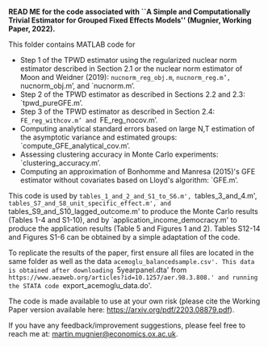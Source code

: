 **READ ME for the code associated with ``A Simple and Computationally Trivial Estimator for Grouped Fixed Effects Models'' (Mugnier, Working Paper, 2022).**

This folder contains MATLAB code for 

   - Step 1 of the TPWD estimator using the regularized nuclear norm estimator described in Section 2.1 or the nuclear norm estimator of Moon and Weidner (2019):  `nucnorm_reg_obj.m`, `nucnorm_reg.m’, `nucnorm_obj.m’, and `nucnorm.m’.
   - Step 2 of the TPWD estimator as described in Sections 2.2 and 2.3: `tpwd_pureGFE.m’.
   - Step 3 of the TPWD estimator as described in Section 2.4: `FE_reg_withcov.m’ and `FE_reg_nocov.m’.
   - Computing analytical standard errors based on large N,T estimation of the asymptotic variance and estimated groups: `compute_GFE_analytical_cov.m’.
   - Assessing clustering accuracy in Monte Carlo experiments: `clustering_accuracy.m’.
   - Computing an approximation of Bonhomme and Manresa (2015)'s GFE estimator without covariates based on Lloyd's algorithm: `GFE.m’.

This code is used by  `tables_1_and_2_and_S1_to_S6.m', `tables_3_and_4.m', `tables_S7_and_S8_unit_specific_effect.m', and  `tables_S9_and_S10_lagged_outcome.m' to produce the Monte Carlo results (Tables 1-4 and S1-10), and by `application_income_democracy.m' to produce the application results (Table 5 and Figures 1 and 2). Tables S12-14 and Figures S1-6 can be obtained by a simple adaptation of the code.

To replicate the results of the paper, first ensure all files are located in the same folder as well as the data `acemoglu_balancedsample.csv'. This data is obtained after downloading `5yearpanel.dta' from `https://www.aeaweb.org/articles?id=10.1257/aer.98.3.808.' and running the STATA code `export_acemoglu_data.do'. 

The code is made available to use at your own risk (please cite the Working Paper version available here: https://arxiv.org/pdf/2203.08879.pdf).

If you have any feedback/improvement suggestions, please feel free to reach me at: martin.mugnier@economics.ox.ac.uk.
